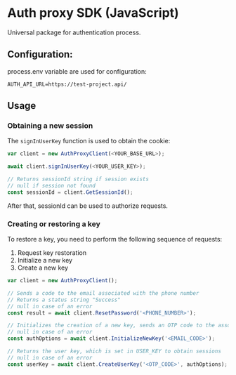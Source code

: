 # Auth proxy SDK (JavaScript)
Universal package for authentication process.

## Configuration:

process.env variable are used for configuration:

```
AUTH_API_URL=https://test-project.api/
```

## Usage

### Obtaining a new session

The `signInUserKey` function is used to obtain the cookie:

```ts
var client = new AuthProxyClient(<YOUR_BASE_URL>);

await client.signInUserKey(<YOUR_USER_KEY>);

// Returns sessionId string if session exists
// null if session not found
const sessionId = client.GetSessionId();
```

After that, sessionId can be used to authorize requests.

### Creating or restoring a key

To restore a key, you need to perform the following sequence of requests:

1. Request key restoration
2. Initialize a new key
3. Create a new key

```ts
var client = new AuthProxyClient();

// Sends a code to the email associated with the phone number
// Returns a status string "Success"
// null in case of an error
const result = await client.ResetPassword('<PHONE_NUMBER>');

// Initializes the creation of a new key, sends an OTP code to the associated phone number, and returns data for creating a new key
// null in case of an error
const authOptions = await client.InitializeNewKey('<EMAIL_CODE>');

// Returns the user key, which is set in USER_KEY to obtain sessions
// null in case of an error
const userKey = await client.CreateUserKey('<OTP_CODE>', authOptions);
```
